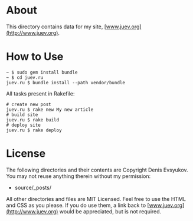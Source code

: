 # About

This directory contains data for my site, [www.juev.org](http://www.juev.org).

# How to Use

	~ $ sudo gem install bundle
	~ $ cd juev.ru
	juev.ru $ bundle install --path vendor/bundle

All tasks present in Rakefile:

	# create new post
	juev.ru $ rake new My new article
	# build site
	juev.ru $ rake build
	# deploy site
	juev.ru $ rake deploy	

# License

The following directories and their contents are Copyright Denis Evsyukov. You may not reuse anything therein without my permission:

* source/_posts/

All other directories and files are MIT Licensed. Feel free to use the HTML and CSS as you please. If you do use them, a link back to [www.juev.org](http://www.juev.org) would be appreciated, but is not required.
